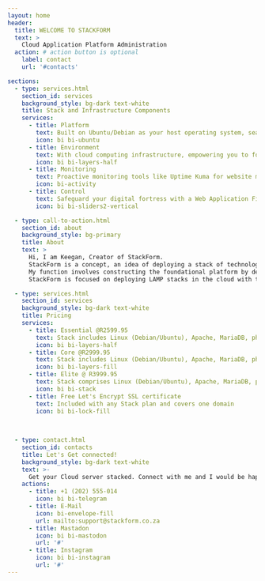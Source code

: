 ```yaml
---
layout: home
header:
  title: WELCOME TO STACKFORM
  text: >
    Cloud Application Platform Administration
  action: # action button is optional
    label: contact
    url: '#contacts'

sections:
  - type: services.html
    section_id: services
    background_style: bg-dark text-white
    title: Stack and Infrastructure Components
    services:
      - title: Platform
        text: Built on Ubuntu/Debian as your host operating system, seamlessly integrated with Apache, MariaDB & PHP for effortless application management.
        icon: bi bi-ubuntu
      - title: Environment
        text: With cloud computing infrastructure, empowering you to forge a custom dynamic environment tailored to your digital aspirations.
        icon: bi bi-layers-half
      - title: Monitoring
        text: Proactive monitoring tools like Uptime Kuma for website monitoring, ensuring uninterrupted operations and informed decision-making.
        icon: bi-activity
      - title: Control
        text: Safeguard your digital fortress with a Web Application Firewall, NGINX Proxy Manager, & cloud firewall, ensuring protection & control over your online assets.
        icon: bi bi-sliders2-vertical

  - type: call-to-action.html
    section_id: about
    background_style: bg-primary
    title: About
    text: >
      Hi, I am Keegan, Creator of StackForm.
      StackForm is a concept, an idea of deploying a stack of technologies on a platform. This platform could be on your local machine, physical servers or in the cloud.
      My function involves constructing the foundational platform by deploying the essential programs and services to host your application in the cloud.
      StackForm is focused on deploying LAMP stacks in the cloud with the aim of bridging the gap between shared and dedicated solutions.

  - type: services.html
    section_id: services
    background_style: bg-dark text-white
    title: Pricing
    services:
      - title: Essential @R2599.95 
        text: Stack includes Linux (Debian/Ubuntu), Apache, MariaDB, phpMyAdmin, PHP, FTP, Composer
        icon: bi bi-layers-half
      - title: Core @R2999.95 
        text: Stack includes Linux (Debian/Ubuntu), Apache, MariaDB, phpMyAdmin, PHP, FTP, Composer, Modsec, Fail2Ban, ClamAV
        icon: bi bi-layers-fill
      - title: Elite @ R3999.95
        text: Stack comprises Linux (Debian/Ubuntu), Apache, MariaDB, phpMyAdmin, PHP, FTP, Composer, Modsec, Fail2Ban, ClamAV, Docker, NGINX Proxy Manager, Uptime Kuma
        icon: bi bi-stack
      - title: Free Let's Encrypt SSL certificate
        text: Included with any Stack plan and covers one domain
        icon: bi bi-lock-fill
      
   

  - type: contact.html
    section_id: contacts
    title: Let's Get connected!
    background_style: bg-dark text-white
    text: >-
      Get your Cloud server stacked. Connect with me and I would be happy to help!
    actions:
      - title: +1 (202) 555-014
        icon: bi bi-telegram
      - title: E-Mail
        icon: bi-envelope-fill
        url: mailto:support@stackform.co.za
      - title: Mastadon
        icon: bi bi-mastodon
        url: '#'
      - title: Instagram
        icon: bi bi-instagram
        url: '#'
---
```

